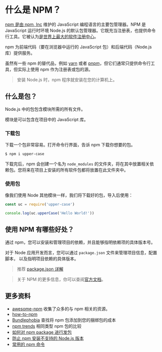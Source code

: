 # 什么是 NPM？

[npm 是由 npm, Inc](https://www.npmjs.com/) 维护的 JavaScript 编程语言的主要包管理器。NPM 是 JavaScript 运行时环境 Node.js 的默认包管理器。它既充当注册表，也提供命令行工具。它被认为[是世界上最大的软件注册中心](https://docs.npmjs.com/about-npm/)。

npm 为前端代码（要在浏览器中运行的 JavaScript 包）和后端代码（Node.js 库）提供服务。

虽然有一些 npm 的替代品，例如 [yarn](https://yarnpkg.com/) 或者 [pnpm](https://pnpm.io/)，但它们通常只提供命令行工具，但实际上使用 npm 作为注册表或包的源。

> 安装 Node.js 时，npm 程序就安装在您的计算机上。

## 什么是包？

Node.js 中的包包含模块所需的所有文件。

模块是可以包含在项目中的 JavaScript 库。

### 下载包

下载一个包非常容易。打开命令行界面，告诉 npm 下载你想要的包。

```bash
$ npm i upper-case
```

下载完后，npm 会创建一个名为 `node_modules` 的文件夹，将在其中放置相关依赖包。您将来在项目上安装的所有软件包都将放置在此文件夹中。

### 使用包

像我们使用 Node 其他模块一样，我们将下载好的包，导入后使用：

```js
const uc = require('upper-case')

console.log(uc.upperCase('Hello World!'))
```

## 使用 NPM 有哪些好处？

通过 npm，您可以安装和管理项目的依赖，并且能够指明依赖项的具体版本号。

对于 Node 应用开发而言，您可以通过 `package.json` 文件来管理项目信息，配置脚本， 以及指明项目依赖的具体版本。

> 推荐 [package.json 详解](https://www.jianshu.com/p/7816f8308e02)

> 关于 NPM 的更多信息，你可以查阅[官方文档](https://docs.npmjs.com/cli/v6/configuring-npm/package-json)。

## 更多资料

- [awesome-npm](https://github.com/sindresorhus/awesome-npm) 收集了众多的与 npm 相关的资源。
- [how-to-npm](https://github.com/workshopper/how-to-npm)
- [Bundlephobia](https://bundlephobia.com/) 查找将 npm 包添加到您的捆绑包的成本
- [npm trends](https://www.npmtrends.com/) 相同类型 npm 包的比较
- [如何对 npm package 进行发包](https://github.com/lio-zero/blog/blob/master/Node/%E5%A6%82%E4%BD%95%E5%AF%B9%20npm%20package%20%E8%BF%9B%E8%A1%8C%E5%8F%91%E5%8C%85.md)
- [防止 npm 安装不支持的 Node.js 版本](https://github.com/lio-zero/blog/blob/master/Node/%E9%98%B2%E6%AD%A2%20npm%20%E5%AE%89%E8%A3%85%E4%B8%8D%E6%94%AF%E6%8C%81%E7%9A%84%20Node.js%20%E7%89%88%E6%9C%AC.md)
- [常用的 npm 命令](https://github.com/lio-zero/blog/blob/master/Node/%E5%B8%B8%E7%94%A8%E7%9A%84%20npm%20%E5%91%BD%E4%BB%A4.md)
